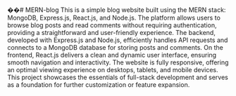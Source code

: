 ��#   M E R N - b l o g 
 
This is a simple blog website built using the MERN stack: MongoDB, Express.js, React.js, and Node.js. The platform allows users to browse blog posts and read comments without requiring authentication, providing a straightforward and user-friendly experience. The backend, developed with Express.js and Node.js, efficiently handles API requests and connects to a MongoDB database for storing posts and comments. On the frontend, React.js delivers a clean and dynamic user interface, ensuring smooth navigation and interactivity. The website is fully responsive, offering an optimal viewing experience on desktops, tablets, and mobile devices. This project showcases the essentials of full-stack development and serves as a foundation for further customization or feature expansion.
 
